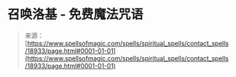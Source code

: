 <!--yml

category: 未分类

date: 2024-06-12 19:00:33

-->

# 召唤洛基 - 免费魔法咒语

> 来源：[https://www.spellsofmagic.com/spells/spiritual_spells/contact_spells/18933/page.html#0001-01-01](https://www.spellsofmagic.com/spells/spiritual_spells/contact_spells/18933/page.html#0001-01-01)
